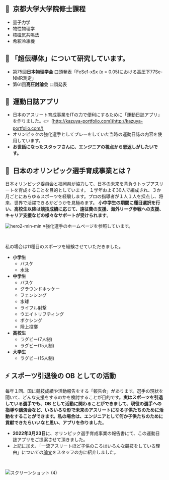 ## :rocket:&ensp;京都大学大学院修士課程  
- 量子力学
- 物性物理学
- 核磁気共鳴法
- 希釈冷凍機

## :battery: 「超伝導体」について研究しています。
- 第75回**日本物理学会** 口頭発表「FeSe1-xSx (x = 0.05)における高圧下77Se-NMR測定」
- 第61回**高圧討論会** 口頭発表  
<!-- - **東京大学外来研究員** (圧力下NMR測定法に関する開発) -->


## :football:&ensp;運動日誌アプリ
- 日本のアスリート育成事業をITの力で便利にするために「運動日誌アプリ」を作りました。:point_right:  &nbsp;[http://kazuya-portfolio.com](http://kazuya-portfolio.com/)  
- オリンピックの強化選手としてプレーをしていた当時の運動日誌の内容を使用しています。  
- **お世話になったスタッフさんに、エンジニアの視点から恩返しがしたいです。**


## 🌱&ensp;日本のオリンピック選手育成事業とは？
日本オリンピック委員会と福岡県が協力して、日本の未来を背負うトップアスリートを育成することを目的としています。
１学年およそ30人で編成され、３か月ごとにあらゆるスポーツを経験します。プロの指導者が１人１人を採点し、将来、世界で活躍できるかどうかを見極めます。
**小中学生の期間に種目選択を行い、高校生以降は競技成績に応じて、遠征費の支援、海外リーグ参戦への支援、キャリア支援などの様々なサポートが受けられます**。

![hero2-min-min](https://user-images.githubusercontent.com/87218628/162398890-064f4258-acba-4593-8eed-350e4adef300.jpg)
※強化選手のホームページを参照しています。

<br>

私の場合は11種目のスポーツを経験させていただきました。
<br>



- **小学生**
  - バスケ
  - 水泳
- **中学生**
  - バスケ
  - グラウンドホッケー
  - フェンシング
  - 水球
  - ライフル射撃
  - ウエイトリフティング
  - ボクシング
  - 陸上投擲
 - **高校生**
   - ラグビー(7人制)
   - ラグビー(15人制)
 - **大学生**
   - ラグビー(15人制)

<!-- ## :sob: 小6の時に2次選考で落ちました。
オリンピック選手の育成事業は小4～中1の期間しか選考会に参加できません。選考会で合格できれば、スポーツを続ける限り生涯にわたってサポートを受けることができます。最近は5万人受けて150人受かる程度ですので、合格率は0.3%になっています。**私は小6の時に２次選考会で落ちてしまったので、来年度の中1での挑戦が、年齢制限のルール上、最後のチャンスでした。ですので、1年間必死でトレーニングして、なんとかギリギリ合格することができました**。シャトルランという持久力の試験の対策のために、音源のCDを買ってiPodに入れて、空き地で1人シャトルランをしてました。あの音階のミュージックはかなりトラウマです。
 -->

## ⚡️ スポーツ引退後の OB としての活動
毎年１回、国に競技成績や活動報告をする「報告会」があります。選手の現状を聞いて、どんな支援をするのかを検討することが目的です。**実はスポーツを引退している選手でも、OB として活動に関わることができまして、現役の選手への指導や講演会など、いろいろな形で未来のアスリートになる子供たちのために活動をすることができます。私の場合は、エンジニアとして何か子供たちのために貢献できたらいいなと思い、アプリを作りました**。

- **2022年3月23日**に、オリンピック選手育成事業の報告書にて、この運動日誌アプリをご提案させて頂きました。
- 上記に加え、「一流アスリートほど子供のころはいろんな競技をしている理由」についての[論文](https://journals.sagepub.com/doi/abs/10.1177/1745691620974772)をスタッフの方に紹介しました。

<br>

![スクリーンショット (4)](https://user-images.githubusercontent.com/87218628/156529464-bbd21691-d978-4b48-afeb-7005adf0be36.png)


<br>

<!-- ## :rocket:&ensp;京都大学大学院修士課程  
- 量子力学
- 物性物理学
- 核磁気共鳴法
- 希釈冷凍機
 -->
<!-- # :tada: 学生の時に１番頑張ったことは何ですか？
大学４年間と大学院で、成績優秀者として授業料の全額免除の資格を頂きました。元々、私の家庭の経済状況が良くなかったため学費を自分で調達する必要がありました。両親の金銭的な負担をできるだけ減らそうと思っておりまして、学費に関しては自分で対処しようと決めていました。幸運なことに、大学4年間と大学院で全ての授業料を免除して頂けましたので、かなり経済的な負担は減りました。

大学の授業は全部録音して自家製オーディオブックを作り、あとから2倍速で聞いていました。また、自然の中で勉強すると集中力が増すらしいという研究を見つけたので、農学部の畑に行って、本を読んでいました。全額免除の成績の基準が「７割」でしたので、とにかくすべての授業で満点を取るつもりで勉強していました。

![20220409_090010669_iOS](https://user-images.githubusercontent.com/87218628/162564672-0763dc04-62da-4eba-8f83-363ae152f293.jpg)

半期ごとに成績の審査が行われ、結果が届きます。 -->

<!--
**kazuya0208442/kazuya0208442** is a ✨ _special_ ✨ repository because its `README.md` (this file) appears on your GitHub profile.

Here are some ideas to get you started:

- 🔭 I’m currently working on ...
- 🌱 I’m currently learning ...
- 👯 I’m looking to collaborate on ...
- 🤔 I’m looking for help with ...
- 💬 Ask me about ...
- 📫 How to reach me: ...
- 😄 Pronouns: ...
- ⚡ Fun fact: ...
-->
